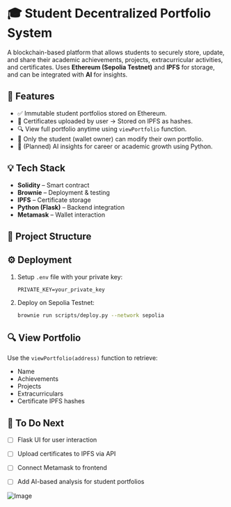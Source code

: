 

# 🎓 Student Decentralized Portfolio System

A blockchain-based platform that allows students to securely store, update, and share their academic achievements, projects, extracurricular activities, and certificates. Uses **Ethereum (Sepolia Testnet)** and **IPFS** for storage, and can be integrated with **AI** for insights.

## 🚀 Features

- ✅ Immutable student portfolios stored on Ethereum.
- 📄 Certificates uploaded by user → Stored on IPFS as hashes.
- 🔍 View full portfolio anytime using `viewPortfolio` function.
- 🔐 Only the student (wallet owner) can modify their own portfolio.
- 🧠 (Planned) AI insights for career or academic growth using Python.

## 💡 Tech Stack

- **Solidity** – Smart contract
- **Brownie** – Deployment & testing
- **IPFS** – Certificate storage
- **Python (Flask)** – Backend integration
- **Metamask** – Wallet interaction

## 📁 Project Structure


## ⚙️ Deployment

1. Setup `.env` file with your private key:
    ```
    PRIVATE_KEY=your_private_key
    ```

2. Deploy on Sepolia Testnet:
    ```bash
    brownie run scripts/deploy.py --network sepolia
    ```

## 🔍 View Portfolio

Use the `viewPortfolio(address)` function to retrieve:
- Name
- Achievements
- Projects
- Extracurriculars
- Certificate IPFS hashes

## 🧪 To Do Next

- [ ] Flask UI for user interaction
- [ ] Upload certificates to IPFS via API
- [ ] Connect Metamask to frontend
- [ ] Add AI-based analysis for student portfolios






![Image](https://github.com/user-attachments/assets/d40635d9-c2aa-4844-b79a-ea6a7d7d9f89)
